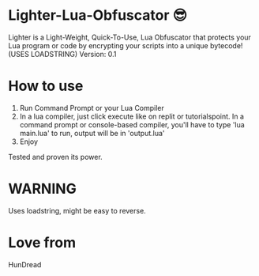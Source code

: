 # Lighter-Lua-Obfuscator 😎
Lighter is a Light-Weight, Quick-To-Use, Lua Obfuscator that protects your Lua program or code by encrypting your scripts into a unique bytecode! 
(USES LOADSTRING) 
Version: 0.1

# How to use
1. Run Command Prompt or your Lua Compiler
2. In a lua compiler, just click execute like on replit or tutorialspoint. In a command prompt or console-based compiler, you'll have to type 'lua main.lua' to run, output will be in 'output.lua'
3. Enjoy

Tested and proven its power.

# WARNING
Uses loadstring, might be easy to reverse.

# Love from
HunDread
